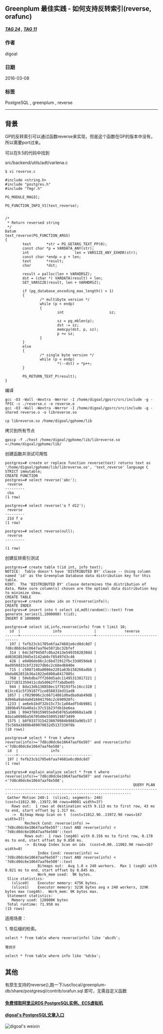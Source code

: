 ## Greenplum 最佳实践 - 如何支持反转索引(reverse, orafunc)
##### [TAG 24](../class/24.md) , [TAG 11](../class/11.md)
       
### 作者       
digoal      
        
### 日期      
2016-03-08                                                                                             
       
### 标签                     
PostgreSQL , greenplum , reverse       
          
----         
          
## 背景     
GP的反转索引可以通过函数reverse来实现，但是这个函数在GP的版本中没有，所以需要port过来。  
  
可以在9.5的代码中找到  
  
src/backend/utils/adt/varlena.c  
  
```  
$ vi reverse.c  
  
#include <string.h>  
#include "postgres.h"  
#include "fmgr.h"  
  
PG_MODULE_MAGIC;  
  
PG_FUNCTION_INFO_V1(text_reverse);  
  
  
/*  
 * Return reversed string  
 */  
Datum  
text_reverse(PG_FUNCTION_ARGS)  
{  
        text       *str = PG_GETARG_TEXT_PP(0);  
        const char *p = VARDATA_ANY(str);  
        int                     len = VARSIZE_ANY_EXHDR(str);  
        const char *endp = p + len;  
        text       *result;  
        char       *dst;  
  
        result = palloc(len + VARHDRSZ);  
        dst = (char *) VARDATA(result) + len;  
        SET_VARSIZE(result, len + VARHDRSZ);  
  
        if (pg_database_encoding_max_length() > 1)  
        {  
                /* multibyte version */  
                while (p < endp)  
                {  
                        int                     sz;  
  
                        sz = pg_mblen(p);  
                        dst -= sz;  
                        memcpy(dst, p, sz);  
                        p += sz;  
                }  
        }  
        else  
        {  
                /* single byte version */  
                while (p < endp)  
                        *(--dst) = *p++;  
        }  
  
        PG_RETURN_TEXT_P(result);  
}  
```  
  
编译  
  
```  
gcc -O3 -Wall -Wextra -Werror -I /home/digoal/gpsrc/src/include -g -fPIC -c ./reverse.c -o reverse.o  
gcc -O3 -Wall -Wextra -Werror -I /home/digoal/gpsrc/src/include -g -shared reverse.o -o libreverse.so  
  
cp libreverse.so /home/digoal/gphome/lib  
```  
  
拷贝到所有节点  
  
```  
gpscp -f ./host /home/digoal/gphome/lib/libreverse.so =:/home/digoal/gphome/lib/  
```  
  
创建函数并测试可用性  
  
```  
postgres=# create or replace function reverse(text) returns text as '/home/digoal/gphome/lib/libreverse.so', 'text_reverse' language C STRICT immutable;  
CREATE FUNCTION  
postgres=# select reverse('abc');  
 reverse   
---------  
 cba  
(1 row)  
  
postgres=# select reverse('a f d12');  
 reverse   
---------  
 21d f a  
(1 row)  
  
postgres=# select reverse(null);  
 reverse   
---------  
  
(1 row)  
```  
  
创建反转索引测试  
  
```  
postgres=# create table t(id int, info text);  
NOTICE:  Table doesn't have 'DISTRIBUTED BY' clause -- Using column named 'id' as the Greenplum Database data distribution key for this table.  
HINT:  The 'DISTRIBUTED BY' clause determines the distribution of data. Make sure column(s) chosen are the optimal data distribution key to minimize skew.  
CREATE TABLE  
postgres=# create index idx on t(reverse(info));  
CREATE INDEX  
postgres=# insert into t select id,md5(random()::text) from generate_series(1,1000000) t(id);  
INSERT 0 1000000  
  
postgres=# select id,info,reverse(info) from t limit 10;  
  id  |               info               |             reverse                
------+----------------------------------+----------------------------------  
  197 | fefb23cb1705e6faa74601e6cd0dc8d7 | 7d8cd0dc6e10647aaf6e5071bc32bfef  
  314 | 64c3d79458fc0ba2413e5493582830dd | dd0382853945e3142ab0cf85497d3c46  
  426 | e0486de86c2c6bd72912fbc33d059de8 | 8ed950d33cbf21927db6c2c68ed6840e  
  715 | c5087148a8086e2201a63b158268adbb | bbda862851b36a1022e6808a8417805c  
  768 | 50ebdba7ff260d5adc11495313817221 | 12271831359411cda5d062ff7abdbe05  
  944 | 8da13db138858ec1f78193f5c16cc310 | 013cc61c5f39187f1ce858831bd31ad8  
 1057 | cf029096c2c66714861d0adba9ab49d8 | 8d94ba9abda0d16841766c2c690920fc  
 1233 | ae6eb1bdf32b15c73c1a04adf54b9881 | 1889b45fda40a1c37c51b23fdb1be6ea  
 1286 | 9943f89159055e0450765ab0968a1ad8 | 8da1a8690ba5670540e55095198f3499  
 1575 | b8f0337315d238070984b9883a965c57 | 75c569a3889b489070832d5137330f8b  
(10 rows)  
  
postgres=# select * from t where reverse(info)>='7d8cd0dc6e10647aaf6e507' and reverse(info)<'7d8cd0dc6e10647aaf6e508';  
 id  |               info                 
-----+----------------------------------  
 197 | fefb23cb1705e6faa74601e6cd0dc8d7  
(1 row)  
  
postgres=# explain analyze select * from t where reverse(info)>='7d8cd0dc6e10647aaf6e507' and reverse(info)<'7d8cd0dc6e10647aaf6e508';  
                                                           QUERY PLAN                                                             
--------------------------------------------------------------------------------------------------------------------------------  
 Gather Motion 240:1  (slice1; segments: 240)  (cost=11012.90..13972.90 rows=40001 width=37)  
   Rows out:  1 rows at destination with 9.113 ms to first row, 43 ms to end, start offset by 1.317 ms.  
   ->  Bitmap Heap Scan on t  (cost=11012.90..13972.90 rows=167 width=37)  
         Recheck Cond: reverse(info) >= '7d8cd0dc6e10647aaf6e507'::text AND reverse(info) < '7d8cd0dc6e10647aaf6e508'::text  
         Rows out:  1 rows (seg46) with 0.156 ms to first row, 0.178 ms to end, start offset by 9.850 ms.  
         ->  Bitmap Index Scan on idx  (cost=0.00..11002.90 rows=167 width=0)  
               Index Cond: reverse(info) >= '7d8cd0dc6e10647aaf6e507'::text AND reverse(info) < '7d8cd0dc6e10647aaf6e508'::text  
               Bitmaps out:  Avg 1.0 x 240 workers.  Max 1 (seg0) with 0.021 ms to end, start offset by 8.845 ms.  
               Work_mem used:  9K bytes.  
 Slice statistics:  
   (slice0)    Executor memory: 475K bytes.  
   (slice1)    Executor memory: 321K bytes avg x 240 workers, 329K bytes max (seg46).  Work_mem: 9K bytes max.  
 Statement statistics:  
   Memory used: 128000K bytes  
 Total runtime: 71.958 ms  
(15 rows)  
```  
  
适用场景：  
  
1\. 带后缀的检索。  
  
```  
select * from table where reverse(info) like 'abcd%';  
  
等同于  
  
select * from table where info like '%dcba';  
```  
  
## 其他  
有原生支持的reverse(),跑一下/usr/local/greenplum-db/share/postgresql/contrib/orafun.sql 即可，无需自定义函数  
    
        
  
  
  
  
  
  
  
  
  
  
  
  
  
#### [免费领取阿里云RDS PostgreSQL实例、ECS虚拟机](https://free.aliyun.com/ "57258f76c37864c6e6d23383d05714ea")
  
  
#### [digoal's PostgreSQL文章入口](https://github.com/digoal/blog/blob/master/README.md "22709685feb7cab07d30f30387f0a9ae")
  
  
![digoal's weixin](../pic/digoal_weixin.jpg "f7ad92eeba24523fd47a6e1a0e691b59")
  
  
  
  
  
  
  

